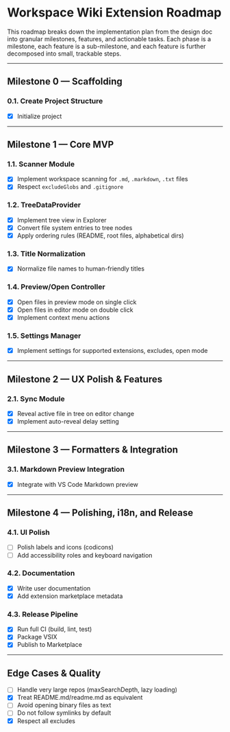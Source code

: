 # Workspace Wiki Extension Roadmap

This roadmap breaks down the implementation plan from the design doc into granular milestones, features, and actionable tasks. Each phase is a milestone, each feature is a sub-milestone, and each feature is further decomposed into small, trackable steps.

---

## Milestone 0 — Scaffolding

### 0.1. Create Project Structure

- [x] Initialize project

---

## Milestone 1 — Core MVP

### 1.1. Scanner Module

- [x] Implement workspace scanning for `.md`, `.markdown`, `.txt` files
- [x] Respect `excludeGlobs` and `.gitignore`

### 1.2. TreeDataProvider

- [x] Implement tree view in Explorer
- [x] Convert file system entries to tree nodes
- [x] Apply ordering rules (README, root files, alphabetical dirs)

### 1.3. Title Normalization

- [x] Normalize file names to human-friendly titles

### 1.4. Preview/Open Controller

- [x] Open files in preview mode on single click
- [x] Open files in editor mode on double click
- [x] Implement context menu actions

### 1.5. Settings Manager

- [x] Implement settings for supported extensions, excludes, open mode

---

## Milestone 2 — UX Polish & Features

### 2.1. Sync Module

- [x] Reveal active file in tree on editor change
- [x] Implement auto-reveal delay setting

---

## Milestone 3 — Formatters & Integration

### 3.1. Markdown Preview Integration

- [x] Integrate with VS Code Markdown preview

---

## Milestone 4 — Polishing, i18n, and Release

### 4.1. UI Polish

- [ ] Polish labels and icons (codicons)
- [ ] Add accessibility roles and keyboard navigation

### 4.2. Documentation

- [x] Write user documentation
- [x] Add extension marketplace metadata

### 4.3. Release Pipeline

- [x] Run full CI (build, lint, test)
- [x] Package VSIX
- [x] Publish to Marketplace

---

## Edge Cases & Quality

- [ ] Handle very large repos (maxSearchDepth, lazy loading)
- [x] Treat README.md/readme.md as equivalent
- [ ] Avoid opening binary files as text
- [ ] Do not follow symlinks by default
- [x] Respect all excludes
